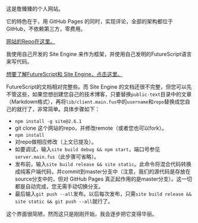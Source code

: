 <script type="application/ld+json">
{
    "@context": "http://schema.org/",
    "@type": "CreativeWork",
    "headline": "主页",
    "dateCreated": "2016-08-06T14:44+08:00"
}
</script>

这是詹臻臻的个人网站。

它的特色在于，用 GitHub Pages 的同时，实现评论，全部的架构都位于GitHub，不依赖第三方，零费用。

[网站的Repo在这里。](https://github.com/zhanzhenzhen/zhanzhenzhen.github.io)

我使用自己开发的 Site Engine 来作为框架，并使用自己发明的FutureScript语言来写代码。

[想要了解FutureScript和 Site Engine，点击这里。](https://zizisoft.com/)

FutureScript的文档相对完整些。而 Site Engine 的文档还很不完整，但您可以先不管这些，如果您想创建您自己的技术博客，只要替换`public-text`目录中的文章（Markdown格式），再将`lib/client.main.fus`中的`username`和`repo`替换成您自己的就行了，非常简单。具体步骤如下：

- `npm install -g site@2.6.1`
- git clone 这个网站的repo，并修改remote（或者您也可以fork）。
- `npm install`
- 对repo做相应修改（上文已提及）。
- 如要调试，输入`site build debug && npm start`，端口号参见`server.main.fus`（此步骤可省略）。
- 发布前，输入`site build release && site static`。此命令将混合代码转换成纯客户端代码，并commit到master分支中（注意，我们的源代码是存放在source分支中的，但对 GitHub Pages 真正起作用的是master分支）。这一切都是自动完成，您无需手动切换分支。
- 最后输入`git push --all`发布。以后每次发布，只需`site build release && site static && git push --all`就行了。

这个界面很简陋，然而这只是刚刚开始，我会逐步把它变得华丽。
